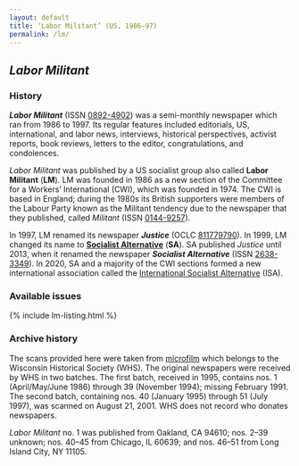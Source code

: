 ```yaml
---
layout: default
title: ‘Labor Militant’ (US, 1986–97)
permalink: /lm/
---
```


## <cite>Labor Militant</cite>

### History

**<cite>Labor Militant</cite>**
(<abbr>ISSN</abbr> <a rel="external" href="https://www.worldcat.org/title/labor-militant/oclc/15266902">0892-4902</a>)
was a semi-monthly newspaper which ran from 1986 to 1997.
Its regular features included editorials, US, international, and labor news, interviews, historical perspectives, activist reports, book reviews, letters to the editor, congratulations, and condolences.

<cite>Labor Militant</cite> was published by a US socialist group also called **Labor Militant** (**LM**).
LM was founded in 1986 as a new section of the
Committee for a Workers’ International (<abbr>CWI</abbr>),
which was founded in 1974.
The <abbr>CWI</abbr> is based in England;
during the 1980s its British supporters were members of the Labour Party
known as the Militant tendency due to the newspaper that they published, called <cite>Militant</cite>
(<abbr>ISSN</abbr> <a rel="external" href="https://www.worldcat.org/title/militant/oclc/19365820">0144-9257</a>).

In 1997, LM renamed its newspaper **<cite>Justice</cite>**
(<abbr>OCLC</abbr> <a rel="external" href="https://www.worldcat.org/title/justice/oclc/811779790">811779790</a>).
In 1999, LM changed its name to
**<a rel="external" href="https://www.socialistalternative.org">Socialist Alternative</a>** (**SA**).
SA published <cite>Justice</cite> until 2013, when it renamed the newspaper **<cite>Socialist Alternative</cite>**
(<abbr>ISSN</abbr> <a rel="external" href="https://www.worldcat.org/title/socialist-alternative/oclc/905231108">2638-3349</a>).
In 2020, SA and a majority of the <abbr>CWI</abbr> sections formed a new international association called the
<a rel="external" href="https://internationalsocialist.net/">International Socialist Alternative</a>
(<abbr>ISA</abbr>).

### Available issues

{% include lm-listing.html %}

### Archive history

The scans provided here were taken from
<a rel="external" href="https://search.library.wisc.edu/catalog/99968927000211">microfilm</a>
which belongs to the Wisconsin Historical Society (<abbr>WHS</abbr>).
The original newspapers were received by <abbr>WHS</abbr> in two batches.
The first batch, received in 1995, contains nos. 1 (April/May/June 1986) through 39 (November 1994); missing February 1991.
The second batch, containing nos. 40 (January 1995) through 51 (July 1997), was scanned on August 21, 2001.
<abbr>WHS</abbr> does not record who donates newspapers.

<cite>Labor Militant</cite> no. 1 was published from Oakland, CA 94610; nos. 2–39 unknown; nos. 40–45 from Chicago, IL 60639;
and nos. 46–51 from Long Island City, NY 11105.